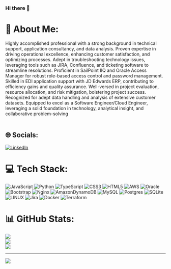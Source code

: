 ### Hi there 👋

# 💫 About Me:
Highly accomplished professional with a strong background in technical support, application consultancy, and data analysis. Proven expertise in driving operational excellence, enhancing customer satisfaction, and optimizing processes. Adept in troubleshooting technology issues, leveraging tools such as JIRA, Confluence, and ticketing software to streamline resolutions. Proficient in SailPoint IIQ and Oracle Access Manager for robust role-based access control and password management. Skilled in EDI application support with JD Edwards ERP, contributing to efficiency gains and quality assurance. Well-versed in project evaluation, resource allocation, and risk mitigation, bolstering project success. Recognized for adept data handling and analysis of extensive customer datasets. Equipped to excel as a Software Engineer/Cloud Engineer, leveraging a solid foundation in technology, analytical insight, and collaborative problem-solving<br><br>


## 🌐 Socials:
[![LinkedIn](https://img.shields.io/badge/LinkedIn-%230077B5.svg?logo=linkedin&logoColor=white)](https://linkedin.com/in/https://www.linkedin.com/in/sandeepsingamaneni/) 

# 💻 Tech Stack:
![JavaScript](https://img.shields.io/badge/javascript-%23323330.svg?style=for-the-badge&logo=javascript&logoColor=%23F7DF1E) ![Python](https://img.shields.io/badge/python-3670A0?style=for-the-badge&logo=python&logoColor=ffdd54) ![TypeScript](https://img.shields.io/badge/typescript-%23007ACC.svg?style=for-the-badge&logo=typescript&logoColor=white) ![CSS3](https://img.shields.io/badge/css3-%231572B6.svg?style=for-the-badge&logo=css3&logoColor=white) ![HTML5](https://img.shields.io/badge/html5-%23E34F26.svg?style=for-the-badge&logo=html5&logoColor=white) ![AWS](https://img.shields.io/badge/AWS-%23FF9900.svg?style=for-the-badge&logo=amazon-aws&logoColor=white) ![Oracle](https://img.shields.io/badge/Oracle-F80000?style=for-the-badge&logo=oracle&logoColor=white) ![Bootstrap](https://img.shields.io/badge/bootstrap-%23563D7C.svg?style=for-the-badge&logo=bootstrap&logoColor=white) ![Nginx](https://img.shields.io/badge/nginx-%23009639.svg?style=for-the-badge&logo=nginx&logoColor=white) ![AmazonDynamoDB](https://img.shields.io/badge/Amazon%20DynamoDB-4053D6?style=for-the-badge&logo=Amazon%20DynamoDB&logoColor=white) ![MySQL](https://img.shields.io/badge/mysql-%2300f.svg?style=for-the-badge&logo=mysql&logoColor=white) ![Postgres](https://img.shields.io/badge/postgres-%23316192.svg?style=for-the-badge&logo=postgresql&logoColor=white) ![SQLite](https://img.shields.io/badge/sqlite-%2307405e.svg?style=for-the-badge&logo=sqlite&logoColor=white) ![LINUX](https://img.shields.io/badge/Linux-FCC624?style=for-the-badge&logo=linux&logoColor=black) ![Jira](https://img.shields.io/badge/jira-%230A0FFF.svg?style=for-the-badge&logo=jira&logoColor=white) ![Docker](https://img.shields.io/badge/docker-%230db7ed.svg?style=for-the-badge&logo=docker&logoColor=white) ![Terraform](https://img.shields.io/badge/terraform-%235835CC.svg?style=for-the-badge&logo=terraform&logoColor=white)
# 📊 GitHub Stats:
![](https://github-readme-stats.vercel.app/api?username=sandeepsingamaneni&theme=dark&hide_border=false&include_all_commits=true&count_private=true)<br/>
![](https://github-readme-streak-stats.herokuapp.com/?user=sandeepsingamaneni&theme=dark&hide_border=false)<br/>
![](https://github-readme-stats.vercel.app/api/top-langs/?username=sandeepsingamaneni&theme=dark&hide_border=false&include_all_commits=true&count_private=true&layout=compact)

---
[![](https://visitcount.itsvg.in/api?id=sandeepsingamaneni&icon=0&color=0)](https://visitcount.itsvg.in)

<!-- Proudly created with GPRM ( https://gprm.itsvg.in ) -->
